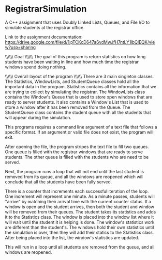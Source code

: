 # RegistrarSimulation
A C++ assignment that uses Doubly Linked Lists, Queues, and File I/O to
simulate students at the registrar office.

Link to the assignment documentation:
https://drive.google.com/file/d/1jpTCKcD647a6vdMwJfH7ntLY1ibQlEQK/view?usp=sharing

\\\\\\\\\\\\ Goal \\\\\\\\\\\\
The goal of this program is return statistics on how long students have been
waiting in line and how much time the registrar windows spend doing nothing.


\\\\\\\\\\\\ Overall layout of the program \\\\\\\\\\\\
There are 3 main singleton classes. The Statistics, WindowLists, and
StudentQueue classes hold all the important data in the program. Statistics
contains all the information that we are trying to collect by simulating the
registrar. The WindowLists class contains the Window's Queue that is used to
store open windows that are ready to server students. It also contains a
Window's List that is used to store a window after it has been removed from the
Queue. The StudentQueue class contains the student queue with all the students
that will appear during the simulation.

This programs requires a command line argument of a text file that follows a
specific format. If an argument or valid file does not exist, the program will
exit.

After opening the file, the program stripes the text file to fill two queues.
One queue is filled with the registrar windows that are ready to serve
students. The other queue is filled with the students who are need to be served.

Next, the program runs a loop that will not end until the last student is
removed from its queue, and all the windows are reopened which will conclude
that all the students have been fully served.

There is a counter that increments each successful iteration of the loop. One
increment will represent one minute. As a minute passes, students will "arrive"
by matching their arrival time with the current counter status. If a window is
open and the student arrives, then both the student and window will be removed
from their queues. The student takes its statistics and adds it to the
Statistics class. The window is placed into the window list where it will wait
until the student it is helping is done. The window's statistics work are
different than the student's. The windows hold their own statistics until the
simulation is over, then they will add their statics to the Statistics class.
After being placed into the list, the window's statistics are updated.

This will run in a loop until all students are removed from the queue, and all
windows are reopened. 
